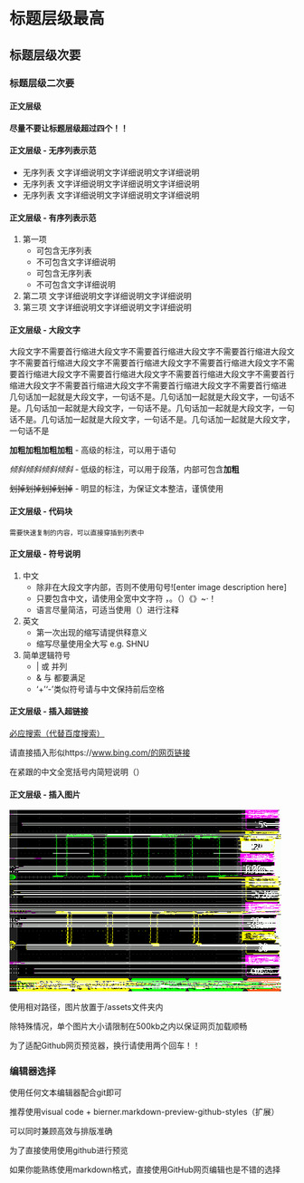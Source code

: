 # 标题层级最高
## 标题层级次要
### 标题层级二次要
#### 正文层级 
**尽量不要让标题层级超过四个！！**
#### 正文层级 - 无序列表示范
- 无序列表
	文字详细说明文字详细说明文字详细说明
- 无序列表
	文字详细说明文字详细说明文字详细说明
- 无序列表
	文字详细说明文字详细说明文字详细说明
#### 正文层级 - 有序列表示范
 1. 第一项
	 - 可包含无序列表
	 - 不可包含文字详细说明
	 - 可包含无序列表
	 - 不可包含文字详细说明
 2. 第二项
	 文字详细说明文字详细说明文字详细说明
 3. 第三项
	 文字详细说明文字详细说明文字详细说明
#### 正文层级 - 大段文字
大段文字不需要首行缩进大段文字不需要首行缩进大段文字不需要首行缩进大段文字不需要首行缩进大段文字不需要首行缩进大段文字不需要首行缩进大段文字不需要首行缩进大段文字不需要首行缩进大段文字不需要首行缩进大段文字不需要首行缩进大段文字不需要首行缩进大段文字不需要首行缩进大段文字不需要首行缩进
几句话加一起就是大段文字，一句话不是。几句话加一起就是大段文字，一句话不是。几句话加一起就是大段文字，一句话不是。几句话加一起就是大段文字，一句话不是。几句话加一起就是大段文字，一句话不是。几句话加一起就是大段文字，一句话不是


**加粗加粗加粗加粗** - 高级的标注，可以用于语句

*倾斜倾斜倾斜倾斜* - 低级的标注，可以用于段落，内部可包含**加粗**

~~划掉划掉划掉划掉~~ - 明显的标注，为保证文本整洁，谨慎使用
#### 正文层级 - 代码块
```
需要快速复制的内容，可以直接穿插到列表中
```
#### 正文层级 - 符号说明
1. 中文
	- 除非在大段文字内部，否则不使用句号![enter image description here]
	- 只要包含中文，请使用全宽中文字符 ，。（）《》~·！
	- 语言尽量简洁，可适当使用（）进行注释
2. 英文
	- 第一次出现的缩写请提供释意义
	- 缩写尽量使用全大写 e.g. SHNU
3. 简单逻辑符号
	- | 或 并列
	- & 与 都要满足
	- ‘+’‘-’类似符号请与中文保持前后空格

#### 正文层级 - 插入超链接
[必应搜索（代替百度搜索）](https://www.bing.com/)

请直接插入形似https://www.bing.com/的网页链接

在紧跟的中文全宽括号内简短说明（）

#### 正文层级 - 插入图片
![演示图片](../assets/S010.bmp)

使用相对路径，图片放置于/assets文件夹内

除特殊情况，单个图片大小请限制在500kb之内以保证网页加载顺畅

为了适配Github网页预览器，换行请使用两个回车！！

### 编辑器选择
使用任何文本编辑器配合git即可

推荐使用visual code + bierner.markdown-preview-github-styles（扩展）

可以同时兼顾高效与排版准确

为了直接使用使用github进行预览

如果你能熟练使用markdown格式，直接使用GitHub网页编辑也是不错的选择
